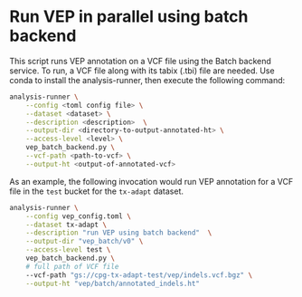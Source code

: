 # Run VEP in parallel using batch backend

This script runs VEP annotation on a VCF file using the Batch backend service. To run, a VCF file along with its tabix (.tbi) file are needed. Use conda to install the analysis-runner, then execute the following command:

```sh
analysis-runner \
    --config <toml config file> \
    --dataset <dataset> \
    --description <description>  \
    --output-dir <directory-to-output-annotated-ht> \
    --access-level <level> \
    vep_batch_backend.py \
    --vcf-path <path-to-vcf> \
    --output-ht <output-of-annotated-vcf>
```

As an example, the following invocation would run VEP annotation for a VCF file in the `test` bucket for the `tx-adapt` dataset.

```sh
analysis-runner \
    --config vep_config.toml \
    --dataset tx-adapt \
    --description "run VEP using batch backend"  \
    --output-dir "vep_batch/v0" \
    --access-level test \
    vep_batch_backend.py \
    # full path of VCF file
    --vcf-path "gs://cpg-tx-adapt-test/vep/indels.vcf.bgz" \
    --output-ht "vep/batch/annotated_indels.ht"
```
